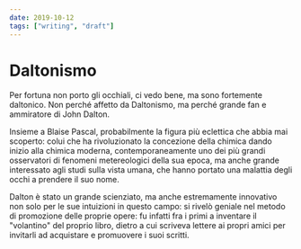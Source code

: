 ```yaml
---
date: 2019-10-12
tags: ["writing", "draft"]
---
```

# Daltonismo

Per fortuna non porto gli occhiali, ci vedo bene, ma sono fortemente daltonico. Non perché affetto da Daltonismo, ma perché grande fan e ammiratore di John Dalton.

Insieme a Blaise Pascal, probabilmente la figura più eclettica che abbia mai scoperto: colui che ha rivoluzionato la concezione della chimica dando inizio alla chimica moderna, contemporaneamente uno dei più grandi osservatori di fenomeni metereologici della sua epoca, ma anche grande interessato agli studi sulla vista umana, che hanno portato una malattia degli occhi a prendere il suo nome.

Dalton è stato un grande scienziato, ma anche estremamente innovativo non solo per le sue intuizioni in questo campo: si rivelò geniale nel metodo di promozione delle proprie opere: fu infatti fra i primi a inventare il "volantino" del proprio libro, dietro a cui scriveva lettere ai propri amici per invitarli ad acquistare e promuovere i suoi scritti.